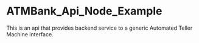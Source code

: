 # ATMBank_Api_Node_Example
This is an api that provides backend service to a generic Automated Teller Machine interface.
